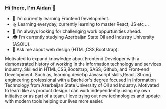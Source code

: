 ### Hi there, I'm Aidan 👋

- 🌱 I’m currently learning Frontend Development.
- 🛸 Learning everyday, currently learning to master React, JS etc ...
- 🌋 I’m always looking for challenging work oppurtunities ahead.
- 🎓 I’m currently studying Azerbaijan State Oil and Industry University (ASOIU).
- 💬 Ask me about web design (HTML,CSS,Bootstrap).


Motivated to expand knowledge about Frontend Developer with a demonstrated history of working in the information technology and services industry. Skilled in HTML,CSS,Bootstrap, SASS, Github, and Front-end Development. Such as, learning develop Javascript skills,React. Strong engineering professional with a Bachelor's degree focused in Information Technology from Azerbaijan State University of Oil and Industry. Motivated to learn like as product design.I can work independently using my own initiative or as part of a team.  I love trying out new technologies and update with modern tools helping our lives more easier.
<!--
**aidanatakishieva/aidanatakishieva** is a ✨ _special_ ✨ repository because its `README.md` (this file) appears on your GitHub profile.

Here are some ideas to get you started:

- 🔭 I’m currently working on ...
- 🌱 I’m currently learning ...
- 👯 I’m looking to collaborate on ...
- 🤔 I’m looking for help with ...
- 💬 Ask me about ...
- 📫 How to reach me: ...
- 😄 Pronouns: ...
- ⚡ Fun fact: ...
-->
